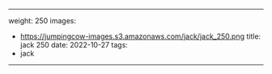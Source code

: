 
---
weight: 250
images:
- https://jumpingcow-images.s3.amazonaws.com/jack/jack_250.png
title: jack 250
date: 2022-10-27
tags:
- jack
---
